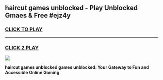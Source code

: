 
## haircut games unblocked - Play Unblocked Gmaes & Free #ejz4y
<h3>
<a href="https://news.freeplayer.one?title=haircut_games_unblocked&ref=03M">CLICK TO PLAY</a></h3>
<hr>

<h3>
<a href="https://news.freeplayer.one?title=haircut_games_unblocked&ref=03M">CLICK 2 PLAY</a>
  
</h3>

<a href="https://news.freeplayer.one?title=haircut_games_unblocked&ref=03M"><img src="https://clearcache.store/games.png"></a>


**haircut games unblocked games unblocked: Your Gateway to Fun and Accessible Online Gaming**
